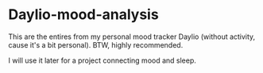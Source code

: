 # Daylio-mood-analysis
This are the entires from my personal mood tracker Daylio (without activity, cause it's a bit personal). BTW, highly recommended. 

I will use it later for a project connecting mood and sleep. 
